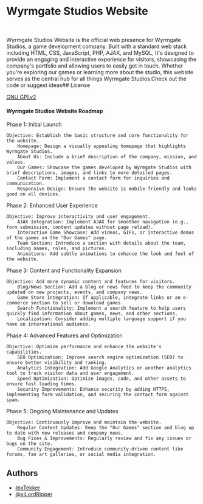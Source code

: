 <h1>Wyrmgate Studios Website</h1><br>

Wyrmgate Studios Website is the official web presence for Wyrmgate Studios, a game development company. Built with a standard web stack including HTML, CSS, JavaScript, PHP, AJAX, and MySQL,  It's designed to provide an engaging and interactive experience for visitors, showcasing the company's portfolio and allowing users to easily get in touch. Whether you're exploring our games or learning more about the studio, this website serves as the central hub for all things Wyrmgate Studios.Check out the code or suggest ideas## License

[GNU GPLv2](https://choosealicense.com/licenses/gpl-2.0/)<br>

<h4>Wyrmgate Studios Website Roadmap</h4>

Phase 1: Initial Launch

    Objective: Establish the basic structure and core functionality for the website.
        Homepage: Design a visually appealing homepage that highlights Wyrmgate Studios.
        About Us: Include a brief description of the company, mission, and values.
        Our Games: Showcase the games developed by Wyrmgate Studios with brief descriptions, images, and links to more detailed pages.
        Contact Form: Implement a contact form for inquiries and communication.
        Responsive Design: Ensure the website is mobile-friendly and looks good on all devices.

Phase 2: Enhanced User Experience

    Objective: Improve interactivity and user engagement.
        AJAX Integration: Implement AJAX for smoother navigation (e.g., form submission, content updates without page reload).
        Interactive Game Showcase: Add videos, GIFs, or interactive demos of the games on the "Our Games" page.
        Team Section: Introduce a section with details about the team, including names, roles, and pictures.
        Animations: Add subtle animations to enhance the look and feel of the website.

Phase 3: Content and Functionality Expansion

    Objective: Add more dynamic content and features for visitors.
        Blog/News Section: Add a blog or news feed to keep the community updated on new projects, events, and company news.
        Game Store Integration: If applicable, integrate links or an e-commerce section to sell or download games.
        Search Functionality: Implement a search feature to help users quickly find information about games, news, and other sections.
        Localization: Consider adding multiple language support if you have an international audience.

Phase 4: Advanced Features and Optimization

    Objective: Optimize performance and enhance the website's capabilities.
        SEO Optimization: Improve search engine optimization (SEO) to ensure better visibility and ranking.
        Analytics Integration: Add Google Analytics or another analytics tool to track visitor data and user engagement.
        Speed Optimization: Optimize images, code, and other assets to ensure fast loading times.
        Security Improvements: Enhance security by adding HTTPS, implementing form validation, and securing the contact form against spam.

Phase 5: Ongoing Maintenance and Updates

    Objective: Continuously improve and maintain the website.
        Regular Content Updates: Keep the "Our Games" section and blog up to date with new releases and company news.
        Bug Fixes & Improvements: Regularly review and fix any issues or bugs on the site.
        Community Engagement: Introduce community-driven content like forums, fan art galleries, or social media integration.

## Authors

- [@xTekker](https://github.com/xTekker)
- [@xiLordRipper](https://github.com/xiLordRipper)
